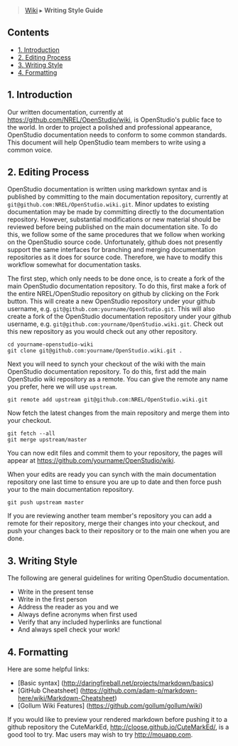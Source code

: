 > [Wiki](Home) ▸ **Writing Style Guide**

## Contents

- [1. Introduction](#1-introduction)
- [2. Editing Process](#2-editing-process)
- [3. Writing Style](#3-writing-style)
- [4. Formatting](#4-formatting)

## 1. Introduction

Our written documentation, currently at https://github.com/NREL/OpenStudio/wiki, is OpenStudio's public face to the world.  In order to project a polished and professional appearance, OpenStudio documentation needs to conform to some common standards.  This document will help OpenStudio team members to write using a common voice.  

## 2. Editing Process

OpenStudio documentation is written using markdown syntax and is published by committing to the main documentation repository, currently at `git@github.com:NREL/OpenStudio.wiki.git`.  Minor updates to existing documentation may be made by committing directly to the documentation repository.  However, substantial modifications or new material should be reviewed before being published on the main documentation site.  To do this, we follow some of the same procedures that we follow when working on the OpenStudio source code.  Unfortunately, github does not presently support the same interfaces for branching and merging documentation repositories as it does for source code. Therefore, we have to modify this workflow somewhat for documentation tasks.

The first step, which only needs to be done once, is to create a fork of the main OpenStudio documentation repository.  To do this, first make a fork of the entire NREL/OpenStudio repository on github by clicking on the Fork button.  This will create a new OpenStudio repository under your github username, e.g. `git@github.com:yourname/OpenStudio.git`.  This will also create a fork of the OpenStudio documentation repository under your github username, e.g. `git@github.com:yourname/OpenStudio.wiki.git`.  Check out this new repository as you would check out any other repository.

```
cd yourname-openstudio-wiki
git clone git@github.com:yourname/OpenStudio.wiki.git .
```

Next you will need to synch your checkout of the wiki with the main OpenStudio documentation repository. To do this, first add the main OpenStudio wiki repository as a remote.  You can give the remote any name you prefer, here we will use `upstream`.

```
git remote add upstream git@github.com:NREL/OpenStudio.wiki.git
```

Now fetch the latest changes from the main repository and merge them into your checkout.

```
git fetch --all
git merge upstream/master
```

You can now edit files and commit them to your repository, the pages will appear at https://github.com/yourname/OpenStudio/wiki.  

When your edits are ready you can synch with the main documentation repository one last time to ensure you are up to date and then force push your to the main documentation repository.

```
git push upstream master
```

If you are reviewing another team member's repository you can add a remote for their repository, merge their changes into your checkout, and push your changes back to their repository or to the main one when you are done.

## 3. Writing Style

The following are general guidelines for writing OpenStudio documentation.

- Write in the present tense
- Write in the first person 
- Address the reader as you and we
- Always define acronyms when first used
- Verify that any included hyperlinks are functional
- And always spell check your work!

## 4. Formatting

Here are some helpful links:

- [Basic syntax] (http://daringfireball.net/projects/markdown/basics)
- [GitHub Cheatsheet] (https://github.com/adam-p/markdown-here/wiki/Markdown-Cheatsheet)
- [Gollum Wiki Features] (https://github.com/gollum/gollum/wiki)

If you would like to preview your rendered markdown before pushing it to a github repository the CuteMarkEd, http://cloose.github.io/CuteMarkEd/, is a good tool to try.  Mac users may wish to try http://mouapp.com.
